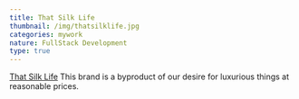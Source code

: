 ```yaml
---
title: That Silk Life
thumbnail: /img/thatsilklife.jpg
categories: mywork
nature: FullStack Development
type: true
---
```

[ That Silk Life](https://develop.thatsilklife.com/) This brand is a byproduct of our desire for luxurious things at reasonable prices.